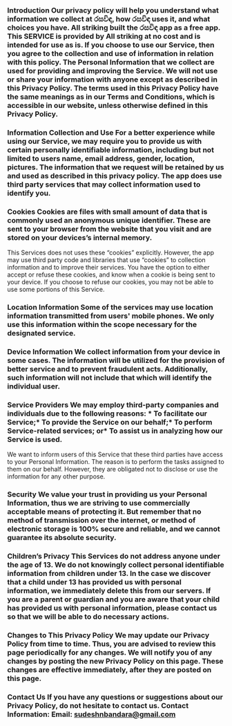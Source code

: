 ### Introduction  Our privacy policy will help you understand what information we collect at රසවිඳ, how රසවිඳ uses it, and what choices you have. All striking built the රසවිඳ app as a free app. This SERVICE is provided by All striking at no cost and is intended for use as is. If you choose to use our Service, then you agree to the collection and use of information in  relation with this policy. The Personal Information that we collect are used for providing and improving the Service. We will not use or share your information with anyone except as described in this Privacy Policy.  The terms used in this Privacy Policy have the same meanings as in our Terms and Conditions, which is accessible in our website, unless otherwise  defined in this Privacy Policy.
### Information Collection and Use  For a better experience while using our Service, we may require you to provide us with certain personally identifiable information, including but not limited to users name, email address, gender, location, pictures. The information that we request will be retained by us and used as described in this privacy policy.  The app does use third party services that may collect information used to identify you. 
### Cookies  Cookies are files with small amount of data that is commonly used an anonymous unique identifier. These are sent to your browser from the website that you visit and are stored on your devices’s internal memory.  
This Services does not uses these “cookies” explicitly. However, the app may use third party code and libraries that use “cookies” to collection information and to improve their services. You have the option  to either accept or refuse these cookies, and know when a cookie is being sent to your device. If you choose to refuse our cookies, you may not be able to use some portions of this Service.  
### Location Information  Some of the services may use location information transmitted from users' mobile phones. We only use this information within the scope necessary for the designated service.  
### Device Information  We collect information from your device in some cases. The information will be utilized for the provision of better service and to prevent fraudulent acts. Additionally, such information will not include that which will identify the individual user.  
### Service Providers  We may employ third-party companies and individuals due to the following reasons:  * To facilitate our Service;* To provide the Service on our behalf;* To perform Service-related services; or* To assist us in analyzing how our Service is used.  
We want to inform users of this Service that these third parties have access to your Personal Information. The reason is to perform the tasks assigned to them on our behalf. However, they are obligated not to disclose or use the information for any other purpose.  
### Security  We value your trust in providing us your Personal Information, thus we are striving to use commercially acceptable means of protecting it. But remember that no method of transmission over  the internet, or method of electronic storage is 100% secure and reliable, and we cannot guarantee its absolute security.  
### Children’s Privacy  This Services do not address anyone under the age of 13. We do not knowingly collect personal identifiable information from children under 13. In the case we discover that a child under 13 has provided us with personal information, we immediately delete this from our servers. If you  are  a  parent  or  guardian and you are aware that your child has provided us with personal information, please contact us so that we will be able to do necessary actions.  
### Changes to This Privacy Policy  We may update our Privacy Policy from time to time. Thus, you are advised to review this page periodically for any changes. We will notify you of any changes by posting the new Privacy Policy on this page. These changes are effective immediately, after they are posted on this page.  
### Contact Us  If you have any questions or suggestions about our Privacy Policy, do not hesitate to contact us.  Contact Information:  Email: sudeshnbandara@gmail.com 
